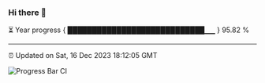 ### Hi there 👋

⏳ Year progress { ████████████████████████████▁▁ } 95.82 %

---

⏰ Updated on Sat, 16 Dec 2023 18:12:05 GMT

![Progress Bar CI](https://github.com/liununu/liununu/workflows/Progress%20Bar%20CI/badge.svg)
